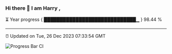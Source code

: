 ### Hi there 👋 I am Harry , 

⏳ Year progress { █████████████████████████████▁ } 98.44 %

---

⏰ Updated on Tue, 26 Dec 2023 07:33:54 GMT

![Progress Bar CI](https://github.com/duykhang68/duykhang68/workflows/Progress%20Bar%20CI/badge.svg)
